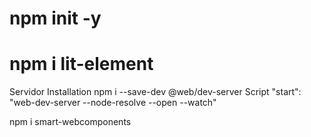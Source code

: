 #  npm init -y
# npm i lit-element

Servidor
Installation
npm i --save-dev @web/dev-server
Script
"start": "web-dev-server --node-resolve --open --watch"

npm i smart-webcomponents